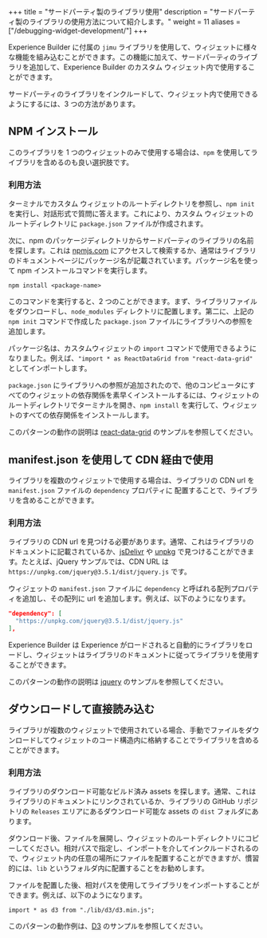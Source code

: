 +++
title = "サードパーティ製のライブラリ使用"
description = "サードパーティ製のライブラリの使用方法について紹介します。"
weight = 11
aliases = ["/debugging-widget-development/"]
+++

Experience Builder に付属の `jimu` ライブラリを使用して、ウィジェットに様々な機能を組み込むことができます。この機能に加えて、サードパーティのライブラリを追加して、Experience Builder のカスタム ウィジェット内で使用することができます。

サードパーティのライブラリをインクルードして、ウィジェット内で使用できるようにするには、3 つの方法があります。

## NPM インストール
このライブラリを 1 つのウィジェットのみで使用する場合は、`npm` を使用してライブラリを含めるのも良い選択肢です。

### 利用方法
ターミナルでカスタム ウィジェットのルートディレクトリを参照し、`npm init` を実行し、対話形式で質問に答えます。これにより、カスタム ウィジェットのルートディレクトリに `package.json` ファイルが作成されます。

次に、npm のパッケージディレクトリからサードパーティのライブラリの名前を探します。これは [npmjs.com](https://www.npmjs.com/) にアクセスして検索するか、通常はライブラリのドキュメントページにパッケージ名が記載されています。パッケージ名を使って npm インストールコマンドを実行します。

```
npm install <package-name>
```

このコマンドを実行すると、2 つのことができます。まず、ライブラリファイルをダウンロードし、`node_modules` ディレクトリに配置します。第二に、上記の `npm init` コマンドで作成した `package.json` ファイルにライブラリへの参照を追加します。

パッケージ名は、カスタムウィジェットの `import` コマンドで使用できるようになりました。例えば、`"import * as ReactDataGrid from "react-data-grid"` としてインポートします。

`package.json` にライブラリへの参照が追加されたので、他のコンピュータにすべてのウィジェットの依存関係を素早くインストールするには、ウィジェットのルートディレクトリでターミナルを開き、`npm install` を実行して、ウィジェットのすべての依存関係をインストールします。

このパターンの動作の説明は [react-data-grid](https://developers.arcgis.com/experience-builder/sample-code/widgets/react-data-grid/) のサンプルを参照してください。

## manifest.json を使用して CDN 経由で使用
ライブラリを複数のウィジェットで使用する場合は、ライブラリの CDN url を `manifest.json` ファイルの `dependency` プロパティに
配置することで、ライブラリを含めることができます。

### 利用方法
ライブラリの CDN url を見つける必要があります。通常、これはライブラリのドキュメントに記載されているか、[jsDelivr](https://www.jsdelivr.com/) や [unpkg](https://unpkg.com/) で見つけることができます。たとえば、jQuery サンプルでは、CDN URL は `https://unpkg.com/jquery@3.5.1/dist/jquery.js` です。

ウィジェットの `manifest.json` ファイルに `dependency` と呼ばれる配列プロパティを追加し、その配列に url を追加します。例えば、以下のようになります。

```json
"dependency": [
  "https://unpkg.com/jquery@3.5.1/dist/jquery.js"
],
```

Experience Builder は Experience がロードされると自動的にライブラリをロードし、ウィジェットはライブラリのドキュメントに従ってライブラリを使用することができます。

このパターンの動作の説明は [jquery](https://developers.arcgis.com/experience-builder/sample-code/widgets/jquery/) のサンプルを参照してください。

## ダウンロードして直接読み込む
ライブラリが複数のウィジェットで使用されている場合、手動でファイルをダウンロードしてウィジェットのコード構造内に格納することでライブラリを含めることができます。

### 利用方法
ライブラリのダウンロード可能なビルド済み assets を探します。通常、これはライブラリのドキュメントにリンクされているか、ライブラリの GitHub リポジトリの `Releases` エリアにあるダウンロード可能な assets の `dist` フォルダにあります。

ダウンロード後、ファイルを展開し、ウィジェットのルートディレクトリにコピーしてください。相対パスで指定し、インポートを介してインクルードされるので、ウィジェット内の任意の場所にファイルを配置することができますが、慣習的には、`lib` というフォルダ内に配置することをお勧めします。

ファイルを配置した後、相対パスを使用してライブラリをインポートすることができます。例えば、以下のようになります。

```tsx
import * as d3 from "./lib/d3/d3.min.js";
```

このパターンの動作例は、[D3](https://developers.arcgis.com/experience-builder/sample-code/widgets/d3/) のサンプルを参照してください。
